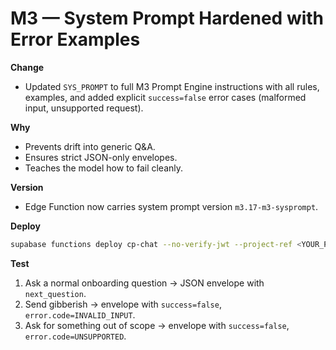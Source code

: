 # M3 — System Prompt Hardened with Error Examples

**Change**
- Updated `SYS_PROMPT` to full M3 Prompt Engine instructions with all rules, examples, and added explicit `success=false` error cases (malformed input, unsupported request).

**Why**
- Prevents drift into generic Q&A.
- Ensures strict JSON-only envelopes.
- Teaches the model how to fail cleanly.

**Version**
- Edge Function now carries system prompt version `m3.17-m3-sysprompt`.

**Deploy**
```bash
supabase functions deploy cp-chat --no-verify-jwt --project-ref <YOUR_PROJECT_REF>
```

**Test**
1. Ask a normal onboarding question → JSON envelope with `next_question`.
2. Send gibberish → envelope with `success=false`, `error.code=INVALID_INPUT`.
3. Ask for something out of scope → envelope with `success=false`, `error.code=UNSUPPORTED`.